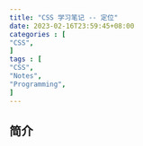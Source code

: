 ```yaml
---
title: "CSS 学习笔记 -- 定位"
date: 2023-02-16T23:59:45+08:00
categories : [
"CSS",
]
tags : [
"CSS",
"Notes",
"Programming",
]
---
```


## 简介


